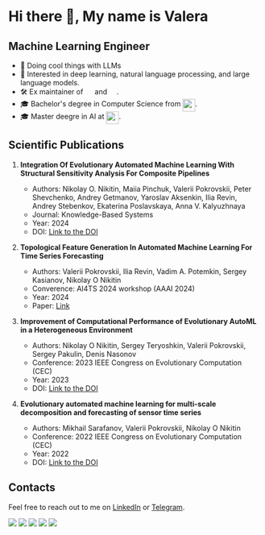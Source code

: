 # Hi there 👋, My name is Valera

## Machine Learning Engineer

- 🔭 Doing cool things with LLMs
- 🌱 Interested in deep learning, natural language processing, and large language models.
- 🛠️ Ex maintainer of <a href="https://github.com/aimclub/FEDOT"><img src="https://github.com/valer1435/valer1435/assets/32017472/3dd6c768-bfab-44a4-9229-cfd19dfb2d99" height="15"></a> and <a href="https://github.com/aimclub/Fedot.Industrial"><img src="https://github.com/valer1435/valer1435/assets/32017472/9fd2ca39-e524-4d52-817e-7bc25f4f5894" height="15"></a>.
- 🎓 Bachelor's degree in Computer Science from <a href="https://english.spbstu.ru/"><img src="https://github.com/valer1435/valer1435/assets/32017472/042a2ef4-bcd5-4e4b-b034-5301c1070746" height="25" align="top"></a>.
- 🎓 Master deegre in AI at <a href="https://en.itmo.ru/"><img src="https://github.com/valer1435/valer1435/assets/32017472/9d9fadf3-2cab-4146-8fdd-467b02317754" height="25" align="top"></a>.

## Scientific Publications

1. **Integration Of Evolutionary Automated Machine Learning With Structural Sensitivity Analysis For Composite Pipelines**
   - Authors: Nikolay O. Nikitin, Maiia Pinchuk, Valerii Pokrovskii, Peter Shevchenko, Andrey Getmanov, Yaroslav Aksenkin, Ilia Revin, Andrey Stebenkov, Ekaterina Poslavskaya, Anna V. Kalyuzhnaya
   - Journal: Knowledge-Based Systems
   - Year: 2024
   - DOI: [Link to the DOI](https://www.sciencedirect.com/science/article/abs/pii/S0950705124009973)
  
2. **Topological Feature Generation In Automated Machine Learning For Time Series Forecasting**
   - Authors: Valerii Pokrovskii, Ilia Revin, Vadim A. Potemkin, Sergey Kasianov, Nikolay O Nikitin
   - Converence: AI4TS 2024 workshop (AAAI 2024)
   - Year: 2024
   - Paper: [Link](https://github.com/AI4TS/AI4TS.github.io/blob/main/CameraReadys%201-26/17%5CCameraReady%5CTS_Workshop_AAAI%20(10).pdf)
  
3. **Improvement of Computational Performance of Evolutionary AutoML in a Heterogeneous Environment**
   - Authors: Nikolay O Nikitin, Sergey Teryoshkin, Valerii Pokrovskii, Sergey Pakulin, Denis Nasonov
   - Conference: 2023 IEEE Congress on Evolutionary Computation (CEC)
   - Year: 2023
   - DOI: [Link to the DOI](https://doi.org/10.1109/CEC53210.2023.10254012)
  
4. **Evolutionary automated machine learning for multi-scale decomposition and forecasting of sensor time series**
   - Authors: Mikhail Sarafanov, Valerii Pokrovskii, Nikolay O Nikitin
   - Conference: 2022 IEEE Congress on Evolutionary Computation (CEC)
   - Year: 2022
   - DOI: [Link to the DOI](https://doi.org/10.1109/CEC55065.2022.9870347)


## Contacts

Feel free to reach out to me on [LinkedIn](https://www.linkedin.com/in/valerii-pokrovskii-707867210/) or [Telegram](https://t.me/valer01).


![](https://github-profile-summary-cards.vercel.app/api/cards/profile-details?username=valer1435&theme=github)
![](https://github-profile-summary-cards.vercel.app/api/cards/most-commit-language?username=valer1435&theme=github) ![](https://github-profile-summary-cards.vercel.app/api/cards/repos-per-language?username=valer1435&theme=github) 
![](https://github-profile-summary-cards.vercel.app/api/cards/stats?username=valer1435&theme=github) ![](https://github-profile-summary-cards.vercel.app/api/cards/productive-time?username=valer1435&theme=github)




